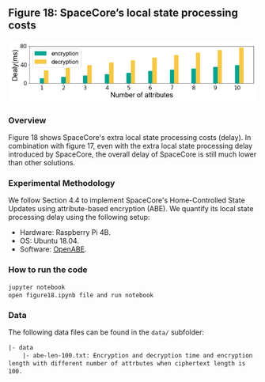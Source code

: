## Figure 18: SpaceCore’s local state processing costs

<div align=center><img src="./figure18.png" width=""></div>

### Overview
Figure 18 shows SpaceCore's  extra local state processing costs (delay). 
In combination with figure 17, even with the extra local state processing delay introduced by SpaceCore, the overall delay of SpaceCore is still much lower than other solutions. 

### Experimental Methodology

We follow Section 4.4 to implement SpaceCore's Home-Controlled State Updates using attribute-based encryption (ABE). We quantify its local state processing delay using the following setup:

+ Hardware: Raspberry Pi 4B. 
+ OS: Ubuntu 18.04.
+ Software: [OpenABE](https://github.com/zeutro/openabe).


### How to run the code
```
jupyter notebook
open figure18.ipynb file and run notebook
```

### Data
The following data files can be found in the `data/` subfolder:

	|- data
		|- abe-len-100.txt: Encryption and decryption time and encryption length with different number of attrbutes when ciphertext length is 100.


